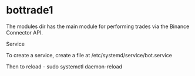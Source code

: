 # bottrade1

The modules dir has the main module for performing trades via the Binance Connector API.

Service 

To create a service, create a file at /etc/systemd/service/bot.service 

Then to reload -
sudo systemctl daemon-reload

